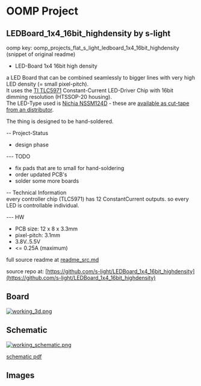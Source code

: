 # OOMP Project  
## LEDBoard_1x4_16bit_highdensity  by s-light  
  
oomp key: oomp_projects_flat_s_light_ledboard_1x4_16bit_highdensity  
(snippet of original readme)  
  
<!--lint disable maximum-line-length-->  
<!--lint disable list-item-spacing-->  
<!--lint disable list-item-indent-->  
  
- LED-Board 1x4 16bit high density  
<!-- ![LED-Board front](./export/3d/LEDBoard_4x4_16bit_3d_rendering.png) -->  
  
a LED Board that can be combined seamlessly to bigger lines with very high LED density (= small pixel-pitch).    
It uses the [TI TLC5971](http://www.ti.com/product/TLC5971) Constant-Current LED-Driver Chip with 16bit dimming resolution (HTSSOP-20 housing).    
The LED-Type used is [Nichia NSSM124D](http://www.nichia.co.jp/en/product/led_product_data.html?type=%27NSSM124D%27) - these are [available as cut-tape from an distributor](http://www.leds.de/en/Ordinary-LEDs/SMD-LEDs/Nichia-SMD-LED-RGB-NSSM124DT.html).  
  
The thing is designed to be hand-soldered.  
  
-- Project-Status  
- design phase  
  
--- TODO  
- fix pads that are to small for hand-soldering  
- order updated PCB's  
- solder some more boards  
  
  
-- Technical Information  
every controller chip (TLC5971) has 12 ConstantCurrent outputs. so every LED is controllable individual.  
  
--- HW  
- PCB size: 12 x 8 x 3.3mm  
- pixel-pitch: 3.1mm  
- 3.8V..5.5V  
- <= 0.25A (maximum)  
  
<!--  
--- BOM  
there is the raw exported BOM at [export/BOM/LEDBoard_4x4_16bit_BOM.csv](export/BOM/LEDBoard_4x4_16bit_BOM.csv) and an modified LibreOffice Calc file with ordering and Price calculations at [doc/LEDBoard_4x4_16bit_PriceCalculation_Ordering](doc/LEDBoard_4x4_16bit_PriceCalculation_Ordering.csv) (link points to exported csv as preview) -->  
  full source readme at [readme_src.md](readme_src.md)  
  
source repo at: [https://github.com/s-light/LEDBoard_1x4_16bit_highdensity](https://github.com/s-light/LEDBoard_1x4_16bit_highdensity)  
## Board  
  
[![working_3d.png](working_3d_600.png)](working_3d.png)  
## Schematic  
  
[![working_schematic.png](working_schematic_600.png)](working_schematic.png)  
  
[schematic pdf](working_schematic.pdf)  
## Images  
